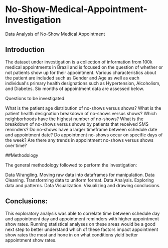 # No-Show-Medical-Appointment-Investigation
Data Analysis of No-Show Medical Appointment

## Introduction

The dataset under investigation is a collection of information from 100k medical appointments in Brazil and is focused on the question of whether or not patients show up for their appointment. Various characteristics about the patient are included such as Gender and Age as well as each individual's primary health designations such as Hypertension, Alcoholism, and Diabetes. Six months of appointment data are assessed below.

Questions to be investigated:

What is the patient age distribution of no-shows versus shows?
What is the patient health designation breakdown of no-shows versus shows?
Which neighborhoods have the highest number of no-shows?
What is the breakdown of no-shows versus shows by patients that received SMS reminders?
Do no-shows have a larger timeframe between schedule date and appointment date?
Do appointment no-shows occur on specific days of the week?
Are there any trends in appointment no-shows versus shows over time?

##Methodology

The general methodology followed to perform the investigation:

Data Wrangling. Moving raw data into dataframes for manipulation.
Data Cleaning. Transforming data to uniform format.
Data Analysis. Exploring data and patterns.
Data Visualization. Visualizing and drawing conclusions.

## Conclusions:

This exploratory analysis was able to correlate time between schedule day and appointment day and appointment reminders with higher appointment show rates. Running statistical analyses on these areas would be a good next step to better understand which of these factors impact appointment show rates the most and hone in on what conditions yield better appointment show rates.
